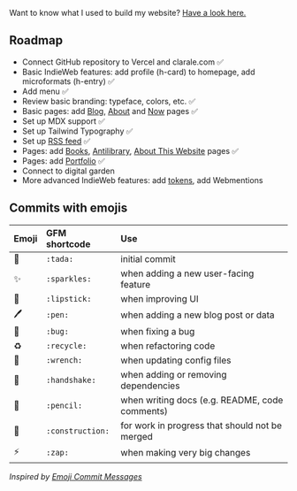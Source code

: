 Want to know what I used to build my website? [Have a look here.](https://clarale.com/about-this-website)
## Roadmap

- Connect GitHub repository to Vercel and clarale.com ✅
- Basic IndieWeb features: add profile (h-card) to homepage, add microformats (h-entry) ✅
- Add menu ✅
- Review basic branding: typeface, colors, etc. ✅
- Basic pages: add [Blog](https://clarale.com/blog), [About](https://clarale.com/about) and [Now](https://clarale.com/now) pages ✅
- Set up MDX support ✅
- Set up Tailwind Typography ✅
- Set up [RSS feed](https://clarale.com/rss.xml) ✅
- Pages: add [Books](https://clarale.com/books), [Antilibrary](https://clarale.com/antilibrary), [About This Website](https://clarale.com/about-this-website) pages ✅
- Pages: add [Portfolio](https://clarale.com/portfolio) ✅
- Connect to digital garden
- More advanced IndieWeb features: add [tokens](https://tokens.indieauth.com/), add Webmentions

## Commits with emojis

| Emoji | GFM shortcode | Use |
| :--- | :--- | :--- |
| :tada: | `:tada:` | initial commit |
| :sparkles: | `:sparkles:` | when adding a new user-facing feature |
| :lipstick: | `:lipstick:` | when improving UI |
| :pen: | `:pen:` | when adding a new blog post or data |
| :bug: | `:bug:` | when fixing a bug |
| :recycle: | `:recycle:` | when refactoring code |
| :wrench: | `:wrench:` | when updating config files |
| :handshake: | `:handshake:` | when adding or removing dependencies |
| :pencil: | `:pencil:` | when writing docs (e.g. README, code comments) |
| :construction: | `:construction:` | for work in progress that should not be merged |
| :zap: | `:zap:` | when making very big changes |

_Inspired by [Emoji Commit Messages](https://github.com/cooperka/emoji-commit-messages)_
